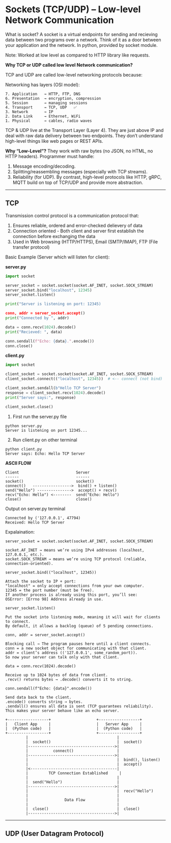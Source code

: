 # Sockets (TCP/UDP) – Low-level Network Communication
What is socket?
A socket is a virtual endpoints for sending and recieving data
between two programs over a network.
Think of it as a door between your application and the network.
In python, provided by socket module.

Note: Worked at low level as compared to HTTP library  like requests.

**Why TCP or UDP called low level Network communication?**

TCP and UDP are called low-level networking protocols because:

Networking has layers (OSI model):
```
7. Application   → HTTP, FTP, DNS
6. Presentation  → encryption, compression
5. Session       → managing sessions
4. Transport     → TCP, UDP   ✅
3. Network       → IP
2. Data Link     → Ethernet, WiFi
1. Physical      → cables, radio waves
```
TCP & UDP live at the Transport Layer (Layer 4). They are just above IP and deal with raw data 
delivery between two endpoints. They don’t understand high-level things like web pages or REST APIs.

**Why “Low-Level”?**
They work with raw bytes (no JSON, no HTML, no HTTP headers).
Programmer must handle:
1. Message encoding/decoding.
2. Splitting/reassembling messages (especially with TCP streams).
3. Reliability (for UDP).
By contrast, high-level protocols like HTTP, gRPC, MQTT build on top of TCP/UDP and provide more abstraction.

---

## TCP 
Transmission control protocol is a communication protocol that:
1. Ensures reliable, ordered and error-checked delievery of data
2. Connection oriented - Both client and server first establish the connection before exchanging the data
3. Used in Web browsing (HTTP/HTTPS), Email (SMTP/IMAP), FTP (File transfer protocol)

Basic Example (Server which will listen for client):

**server.py**
```python
import socket

server_socket = socket.socket(socket.AF_INET, socket.SOCK_STREAM)
server_socket.bind("localhost", 12345)
server_socket.listen()

print("Server is listening on port: 12345)

conn, addr = server_socket.accept()
print("Connected by ", addr)

data = conn.recv(1024).decode()
print("Recieved: ", data)

conn.sendall(f"Echo: {data}.".encode())
conn.close()
```

**client.py**
```python
import socket

client_socket = socket.socket(socket.AF_INET, socket.SOCK_STREAM)
client_socket.connect(("localhost", 12345))  # <-- connect (not bind)

client_socket.sendall(b"Hello TCP Server")
response = client_socket.recv(1024).decode()
print("Server says:", response)

client_socket.close()
```
1. First run the server.py file
```
python server.py
Server is listening on port 12345...
```
2. Run client.py on other terminal
```
python client.py
Server says: Echo: Hello TCP Server
```

**ASCII FLOW**
```
Client                         Server
------                         ------
socket()                       socket()
connect()   ----------------->  bind() + listen()
send("Hello") --------------->  accept() + recv()
recv("Echo: Hello") <--------  send("Echo: Hello")
close()                        close()
```
Output on server.py terminal
```
Connected by ('127.0.0.1', 47794)
Received: Hello TCP Server
```

Expalaination:

```
server_socket = socket.socket(socket.AF_INET, socket.SOCK_STREAM)

socket.AF_INET → means we’re using IPv4 addresses (localhost, 127.0.0.1, etc.).
socket.SOCK_STREAM → means we’re using TCP protocol (reliable, connection-oriented).
```

```
server_socket.bind(("localhost", 12345))

Attach the socket to IP + port:
"localhost" = only accept connections from your own computer.
12345 = the port number (must be free).
If another process is already using this port, you’ll see:
OSError: [Errno 98] Address already in use.
```

```
server_socket.listen()

Put the socket into listening mode, meaning it will wait for clients to connect.
By default, it allows a backlog (queue) of 5 pending connections.
```

```
conn, addr = server_socket.accept()

Blocking call → The program pauses here until a client connects.
conn = a new socket object for communicating with that client.
addr = client’s address (('127.0.0.1', some_random_port)).
So now your server can talk only with that client.
```

```
data = conn.recv(1024).decode()

Receive up to 1024 bytes of data from client.
.recv() returns bytes → .decode() converts it to string.
```

```
conn.sendall(f"Echo: {data}".encode())

Send data back to the client.
.encode() converts string → bytes.
.sendall() ensures all data is sent (TCP guarantees reliability).
This makes your server behave like an echo server.
```


```
+------------------+                    +------------------+
|   Client App     |                    |   Server App     |
|  (Python code)   |                    |  (Python code)   |
+------------------+                    +------------------+
         |                                       |
         |  socket()                             |  socket()
         |-------------------------------------->|
         |           connect()                   |
         |-------------------------------------->|
         |                                       |  bind(), listen()
         |                                       |  accept()
         |<--------------------------------------|
         |         TCP Connection Established     |
         |                                       |
         |  send("Hello")                        |
         |-------------------------------------->|
         |                                       |  recv("Hello")
         |                                       |
         |                Data Flow              |
         |                                       |
         |  close()                              |  close()
         |-------------------------------------->|
```

---

## UDP (User Datagram Protocol)
